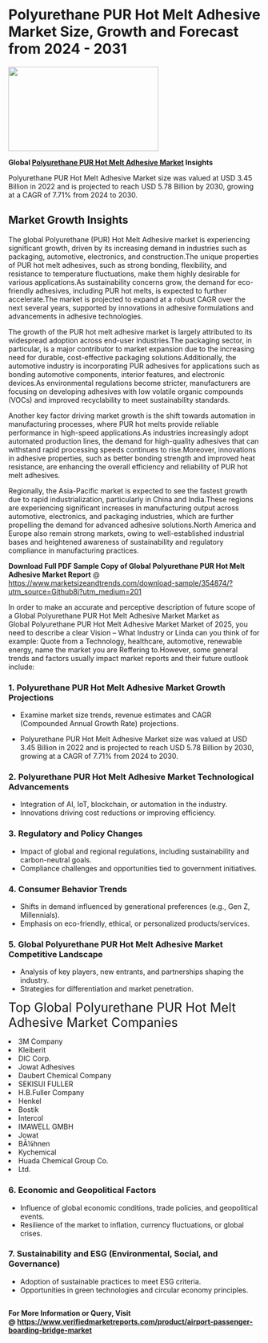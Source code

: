<H1>Polyurethane PUR Hot Melt Adhesive Market Size, Growth and Forecast from 2024 - 2031</H1><img class="aligncenter size-medium wp-image-584254" src="https://thirdeyenews.in/wp-content/uploads/2024/09/Global-Market-Research-300x168.jpeg" alt="" width="300" height="168" /><p><strong>Global&nbsp;<a href="https://www.marketsizeandtrends.com/download-sample/354874/?utm_source=Github8j?utm_medium=201">Polyurethane PUR Hot Melt Adhesive Market</a> Insights</strong></p><p>Polyurethane PUR Hot Melt Adhesive Market size was valued at USD 3.45 Billion in 2022 and is projected to reach USD 5.78 Billion by 2030, growing at a CAGR of 7.71% from 2024 to 2030.</p><p><h2>Market Growth Insights</h2> <p>The global Polyurethane (PUR) Hot Melt Adhesive market is experiencing significant growth, driven by its increasing demand in industries such as packaging, automotive, electronics, and construction.The unique properties of PUR hot melt adhesives, such as strong bonding, flexibility, and resistance to temperature fluctuations, make them highly desirable for various applications.As sustainability concerns grow, the demand for eco-friendly adhesives, including PUR hot melts, is expected to further accelerate.The market is projected to expand at a robust CAGR over the next several years, supported by innovations in adhesive formulations and advancements in adhesive technologies.</p> <p>The growth of the PUR hot melt adhesive market is largely attributed to its widespread adoption across end-user industries.The packaging sector, in particular, is a major contributor to market expansion due to the increasing need for durable, cost-effective packaging solutions.Additionally, the automotive industry is incorporating PUR adhesives for applications such as bonding automotive components, interior features, and electronic devices.As environmental regulations become stricter, manufacturers are focusing on developing adhesives with low volatile organic compounds (VOCs) and improved recyclability to meet sustainability standards.</p> <p>Another key factor driving market growth is the shift towards automation in manufacturing processes, where PUR hot melts provide reliable performance in high-speed applications.As industries increasingly adopt automated production lines, the demand for high-quality adhesives that can withstand rapid processing speeds continues to rise.Moreover, innovations in adhesive properties, such as better bonding strength and improved heat resistance, are enhancing the overall efficiency and reliability of PUR hot melt adhesives.</p> <p>Regionally, the Asia-Pacific market is expected to see the fastest growth due to rapid industrialization, particularly in China and India.These regions are experiencing significant increases in manufacturing output across automotive, electronics, and packaging industries, which are further propelling the demand for advanced adhesive solutions.North America and Europe also remain strong markets, owing to well-established industrial bases and heightened awareness of sustainability and regulatory compliance in manufacturing practices.</p> <p><span class=""><strong>Download Full PDF Sample Copy of Global Polyurethane PUR Hot Melt Adhesive Market Report</strong> @ <a href="https://www.marketsizeandtrends.com/download-sample/354874/?utm_source=Github8j?utm_medium=201" target="_blank">https://www.marketsizeandtrends.com/download-sample/354874/?utm_source=Github8j?utm_medium=201</a></span></p><p>In order to make an accurate and perceptive description of future scope of a Global&nbsp;Polyurethane PUR Hot Melt Adhesive Market Market as Global&nbsp;Polyurethane PUR Hot Melt Adhesive Market Market of 2025, you need to describe a clear Vision &ndash; What Industry or Linda can you think of for example: Quote from a Technology, healthcare, automotive, renewable energy, name the market you are Reffering to.However, some general trends and factors usually impact market reports and their future outlook include:</p><h3>1.&nbsp;<strong>Polyurethane PUR Hot Melt Adhesive Market Growth Projections</strong></h3><ul><li>Examine market size trends, revenue estimates and CAGR (Compounded Annual Growth Rate) projections.</li><li><p>Polyurethane PUR Hot Melt Adhesive Market size was valued at USD 3.45 Billion in 2022 and is projected to reach USD 5.78 Billion by 2030, growing at a CAGR of 7.71% from 2024 to 2030.</p></li></ul><h3>2.&nbsp;<strong>Polyurethane PUR Hot Melt Adhesive Market Technological Advancements</strong></h3><ul><li>Integration of AI, IoT, blockchain, or automation in the industry.</li><li>Innovations driving cost reductions or improving efficiency.</li></ul><h3>3.&nbsp;<strong>Regulatory and Policy Changes</strong></h3><ul><li>Impact of global and regional regulations, including sustainability and carbon-neutral goals.</li><li>Compliance challenges and opportunities tied to government initiatives.</li></ul><h3>4.&nbsp;<strong>Consumer Behavior Trends</strong></h3><ul><li>Shifts in demand influenced by generational preferences (e.g., Gen Z, Millennials).</li><li>Emphasis on eco-friendly, ethical, or personalized products/services.</li></ul><h3>5.&nbsp;<strong>Global Polyurethane PUR Hot Melt Adhesive Market Competitive Landscape</strong></h3><ul><li>Analysis of key players, new entrants, and partnerships shaping the industry.</li><li>Strategies for differentiation and market penetration.</li></ul><p data-pm-slice="1 1 []"><span style="color: inherit; font-family: inherit; font-size: 25px;">Top Global Polyurethane PUR Hot Melt Adhesive Market Companies</span></p><div class="" data-test-id=""><p><li>3M Company</li><li> Kleiberit</li><li> DIC Corp.</li><li> Jowat Adhesives</li><li> Daubert Chemical Company</li><li> SEKISUI FULLER</li><li> H.B.Fuller Company</li><li> Henkel</li><li> Bostik</li><li> Intercol</li><li> IMAWELL GMBH</li><li> Jowat</li><li> BÃ¼hnen</li><li> Kychemical</li><li> Huada Chemical Group Co.</li><li> Ltd.</li></p></div><h3>6.&nbsp;<strong>Economic and Geopolitical Factors</strong></h3><ul><li>Influence of global economic conditions, trade policies, and geopolitical events.</li><li>Resilience of the market to inflation, currency fluctuations, or global crises.</li></ul><h3>7.&nbsp;<strong>Sustainability and ESG (Environmental, Social, and Governance)</strong></h3><ul><li>Adoption of sustainable practices to meet ESG criteria.</li><li>Opportunities in green technologies and circular economy principles.</li></ul><h2><strong style="font-size: 14px;">For More Information or Query, Visit @&nbsp;</strong><a style="background-color: #ffffff; font-size: 14px;" href="https://www.marketsizeandtrends.com/report/polyurethane-pur-hot-melt-adhesive-market/" target="_blank">https://www.verifiedmarketreports.com/product/airport-passenger-boarding-bridge-market</a></h2>
